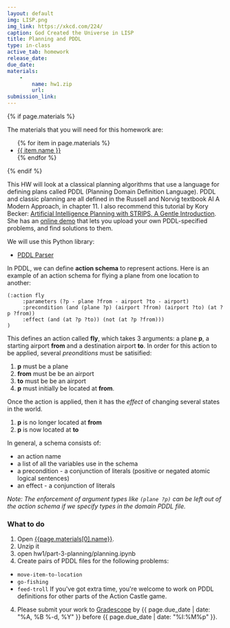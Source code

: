 ```yaml
---
layout: default
img: LISP.png
img_link: https://xkcd.com/224/
caption: God Created the Universe in LISP 
title: Planning and PDDL
type: in-class
active_tab: homework
release_date:
due_date:
materials:
    - 
        name: hw1.zip
        url:
submission_link:
---
```


{% if page.materials %}
<div class="alert alert-info">
The materials that you will need for this homework are:
<ul>
{% for item in page.materials %}
<li><a href="{{item.url}}">{{ item.name }}</a></li>
{% endfor %}
</ul>
</div>
{% endif %}

This HW will look at a classical planning algorithms that use a language for defining plans called PDDL (Planning Domain Definition Language).  PDDL and classic planning are all defined in the Russell and Norvig textbook AI A Modern Approach, in chapter 11.  I also recommend this tutorial by Kory Becker: [Artificial Intelligence Planning with STRIPS, A Gentle Introduction](http://www.primaryobjects.com/2015/11/06/artificial-intelligence-planning-with-strips-a-gentle-introduction/).  She has an [online demo](https://stripsfiddle.herokuapp.com) that lets you upload your own PDDL-specified problems, and find solutions to them.  


We will use this Python library:
* [PDDL Parser](https://github.com/pucrs-automated-planning/pddl-parser)

In PDDL, we can define **action schema** to represent actions.  Here is an example of an action schema for flying a plane from one location to another: 
```
(:action fly
     :parameters (?p - plane ?from - airport ?to - airport)
     :precondition (and (plane ?p) (airport ?from) (airport ?to) (at ?p ?from))
     :effect (and (at ?p ?to)) (not (at ?p ?from)))
)
```

This defines an action called **fly**, which takes 3 arguments: a plane **p**, a starting airport **from** and a destination airport **to**.  In order for this action to be applied, several *preonditions* must be satisified:
1. **p** must be a plane
2. **from** must be be an airport
3. **to** must be be an airport
4. **p** must initially be located at **from**.



Once the action is applied, then it has the *effect* of changing several states in the world.
1. **p** is no longer located at **from** 
1. **p** is now located at **to** 

In general, a schema consists of:
* an action name
* a list of all the variables use in the schema
* a precondition - a conjunction of literals (positive or negated atomic logical sentences)
* an effect - a conjunction of literals

_Note: The enforcement of argument types like `(plane ?p)` can be left out of the action schema if we specify types in the domain PDDL file._




### What to do 

1. Open [{{page.materials[0].name}}]({{page.materials[0].url}}).
2. Unzip it 
3. open hw1/part-3-planning/planning.ipynb
3. Create pairs of PDDL files for the following problems:
* `move-item-to-location`
* `go-fishing`
* `feed-troll`
If you've got extra time, you're welcome to work on PDDL definitions for other parts of the Action Castle game.


4. Please submit your work to [Gradescope]({{page.submission_link}}) by {{ page.due_date | date: "%A, %B %-d, %Y" }} before {{ page.due_date | date: "%I:%M%p" }}. 


